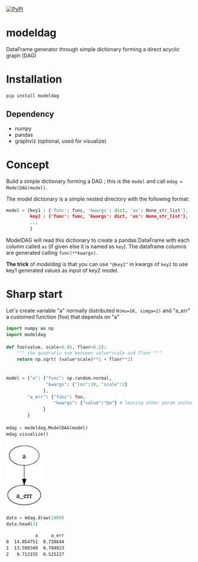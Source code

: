 [![PyPI](https://img.shields.io/pypi/v/modeldag.svg?style=flat-square)](https://pypi.python.org/pypi/modeldag)

# modeldag
DataFrame generator through simple dictionary forming a direct acyclic graph (DAG)

# Installation

```bash
pip install modeldag
```

## Dependency
- numpy
- pandas
- graphviz (optional, used for visualize)

# Concept

Build a simple dictionary forming a DAG ; this is the `model` and call `mdag = ModelDAG(model)`.

The model dictionary is a simple nested directory with the following format: 
```python
model = {key1 : {'func': func, 'kwargs': dict, 'as': None_str_list'},
         key2 : {'func': func, 'kwargs': dict, 'as': None_str_list'},
         ...
         }
```

ModelDAG will read this dictionary to create a pandas.DataFrame with each column called `as` (if given else it is named as `key`).
The dataframe columns are generated calling `func(**kwargs)`. 

**The trick** of *modeldag* is that you can use `"@key1"` in kwargs of `key2` to use key1 generated values as input of key2 model.

# Sharp start

Let's create variable "a" normally distributed `N(mu=10, simga=2)` and "a_err" a customed function (foo) that depends on "a"
```python
import numpy as np
import modeldag

def foo(value, scale=0.05, floor=0.2):
    """ the quadratic sum between value*scale and floor """
    return np.sqrt( (value*scale)**2 + floor**2)


model = {"a": {"func": np.random.normal,
               "kwargs": {"loc":10, "scale":2}
              },
        "a_err": {"func": foo,
                  "kwargs": {"value":"@a"} # leaving other param unchanged
              }
        }

mdag = modeldag.ModelDAG(model)
mdag.visualize()
```
<p align="left">
  <img src="_images/visualize.png" width="100" title="show_target">
</p>

```python
data = mdag.draw(1000)
data.head(3)
```
```bash
           a     a_err
0  14.054751  0.730644
1  13.500349  0.704023
2   9.713155  0.525227
```
